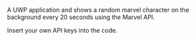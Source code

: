 A UWP application and shows a random marvel character on the background every 20 seconds using the Marvel API.

Insert your own API keys into the code.
